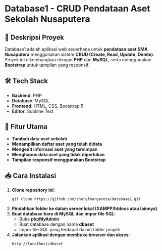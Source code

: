 # Database1 - CRUD Pendataan Aset Sekolah Nusaputera

## 📌 Deskripsi Proyek
Database1 adalah aplikasi web sederhana untuk **pendataan aset SMA Nusaputera** menggunakan sistem **CRUD (Create, Read, Update, Delete)**. Proyek ini dikembangkan dengan **PHP** dan **MySQL**, serta menggunakan **Bootstrap** untuk tampilan yang responsif.

## 🛠 Tech Stack
- **Backend**: PHP
- **Database**: MySQL
- **Frontend**: HTML, CSS, Bootstrap 5
- **Editor**: Sublime Text

## 🚀 Fitur Utama
- **Tambah data aset sekolah**
- **Menampilkan daftar aset yang telah didata**
- **Mengedit informasi aset yang tersimpan**
- **Menghapus data aset yang tidak diperlukan**
- **Tampilan responsif menggunakan Bootstrap**

## 📥 Cara Instalasi
1. **Clone repository ini:**
   ```bash
   git clone https://github.com/sherylmargareta/database1.git
   ```
2. **Pindahkan folder ke dalam server lokal (XAMPP/htdocs atau lainnya)**
3. **Buat database baru di MySQL dan impor file SQL:**
   - Buka **phpMyAdmin**
   - Buat database dengan nama **dbaset**
   - Impor file SQL yang terdapat dalam folder proyek
4. **Jalankan aplikasi dengan membuka browser dan akses:**
   ```
   http://localhost/dbaset
   ```
